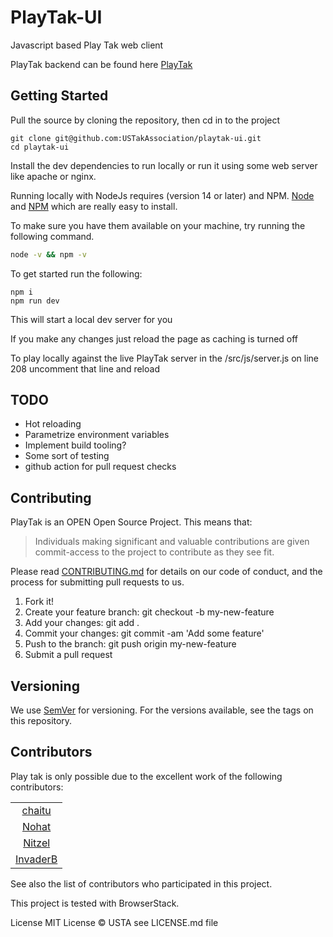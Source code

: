 # PlayTak-UI
Javascript based Play Tak web client

PlayTak backend can be found here [PlayTak](https://github.com/USTakAssociation/Playtak)

## Getting Started
Pull the source by cloning the repository, then cd in to the project
```
git clone git@github.com:USTakAssociation/playtak-ui.git
cd playtak-ui
```

Install the dev dependencies to run locally or run it using some web server like apache or nginx.

Running locally with NodeJs requires (version 14 or later) and NPM. [Node](http://nodejs.org/) and [NPM](https://npmjs.org/) which are really easy to install.

To make sure you have them available on your machine, try running the following command.

```sh
node -v && npm -v
```

To get started run the following:
```
npm i
npm run dev
```

This will start a local dev server for you 

If you make any changes just reload the page as caching is turned off

To play locally against the live PlayTak server in the /src/js/server.js on line 208 uncomment that line and reload


## TODO
- Hot reloading
- Parametrize environment variables
- Implement build tooling?
- Some sort of testing
- github action for pull request checks

## Contributing
PlayTak is an OPEN Open Source Project. This means that:

> Individuals making significant and valuable contributions are given commit-access to the project to contribute as they see fit.

Please read [CONTRIBUTING.md](docs/CONTRIBUTING.md) for details on our code of conduct, and the process for submitting pull requests to us.

1. Fork it!
2. Create your feature branch: git checkout -b my-new-feature
3. Add your changes: git add .
4. Commit your changes: git commit -am 'Add some feature'
5. Push to the branch: git push origin my-new-feature
6. Submit a pull request

## Versioning
We use [SemVer](http://semver.org/) for versioning. For the versions available, see the tags on this repository.

## Contributors
Play tak is only possible due to the excellent work of the following contributors:

||
:----:|
|[chaitu](https://github.com/chaitu236)|
|[Nohat](https://github.com/NoHatCoder)|
|[Nitzel](https://github.com/nitzel)|
|[InvaderB](https://github.com/invaderb)|

See also the list of contributors who participated in this project.

This project is tested with BrowserStack.

License
MIT License © USTA see LICENSE.md file

